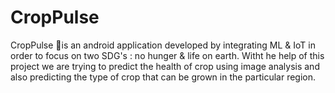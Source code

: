 # CropPulse
CropPulse 🌾is an android application developed by integrating ML &amp; IoT in order to focus on two SDG's  :  no hunger &amp; life on earth. Witht he help of this project we are trying to predict the health of crop using image analysis and also predicting the type of crop that can be grown in the particular region.

